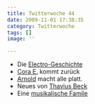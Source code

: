 ```yaml
---
title: Twitterwoche 44
date: 2009-11-01 17:38:35
category: Twitterwoche
tags: []
image: ''

---
```


* Die [Electro-Geschichte](http://www.metafilter.com/86139/A-Brief-History-of-Electro)
* [Cora E.](http://www.mzee.com/newscenter/show.php?artikel=100099054) kommt zurück
* [Arnold](http://www.techcrunch.com/2009/10/28/schwarzenegger-gives-california-legislature-a-hidden-finger/) macht alle platt.
* Neues von [Thavius Beck](http://www.unkut.com/2009/10/whered-the-rap-records-go/)
* Eine [musikalische Famile](http://ugsmag.com/2009/10/ellay-khules-riflepuppet-and-his-11-year-old-son-producing-a-beat-video/)

